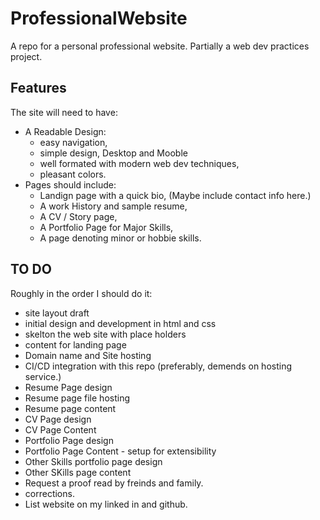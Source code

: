 # ProfessionalWebsite
A repo for a personal professional website. Partially a web dev practices project. 

## Features
The site will need to have:
- A Readable Design:
  - easy navigation,
  - simple design, Desktop and Mooble
  - well formated with modern web dev techniques,
  - pleasant colors.
- Pages should include:
  - Landign page with a quick bio, (Maybe include contact info here.)
  - A work History and sample resume,
  - A CV / Story page,
  - A Portfolio Page for Major Skills,
  - A page denoting minor or hobbie skills.
  
  
 ## TO DO
 Roughly in the order I should do it:
 - site layout draft
 - initial design and development in html and css
 - skelton the web site with place holders
 - content for landing page
 - Domain name and Site hosting
 - CI/CD integration with this repo (preferably, demends on hosting service.)
 - Resume Page design
 - Resume page file hosting
 - Resume page content
 - CV Page design
 - CV Page Content
 - Portfolio Page design
 - Portfolio Page Content - setup for extensibility
 - Other Skills portfolio page design
 - Other SKills page content
 - Request a proof read by freinds and family.
 - corrections.
 - List website on my linked in and github.
 
